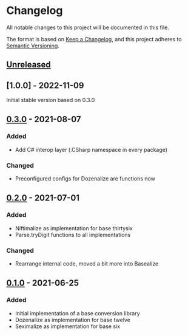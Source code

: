 # Changelog
All notable changes to this project will be documented in this file.

The format is based on [Keep a Changelog](https://keepachangelog.com/en/1.0.0/),
and this project adheres to [Semantic Versioning](https://semver.org/spec/v2.0.0.html).

## [Unreleased]

## [1.0.0] - 2022-11-09
Initial stable version based on 0.3.0

## [0.3.0] - 2021-08-07
### Added
- Add C# interop layer (.CSharp namespace in every package)

### Changed
- Preconfigured configs for Dozenalize are functions now

## [0.2.0] - 2021-07-01
### Added
- Niftimalize as implementation for base thirtysix
- Parse.tryDigit functions to all implementations

### Changed
- Rearrange internal code, moved a bit more into Basealize

## [0.1.0] - 2021-06-25
### Added
- Initial implementation of a base conversion library
- Dozenalize as implementation for base twelve
- Seximalize as implementation for base six

[Unreleased]: https://github.com/NicoVIII/Basealize/compare/v0.3.0...HEAD
[0.3.0]: https://github.com/NicoVIII/Basealize/compare/v0.2.0..v0.3.0
[0.2.0]: https://github.com/NicoVIII/Basealize/compare/v0.1.0..v0.2.0
[0.1.0]: https://github.com/NicoVIII/Basealize/releases/v0.1.0
